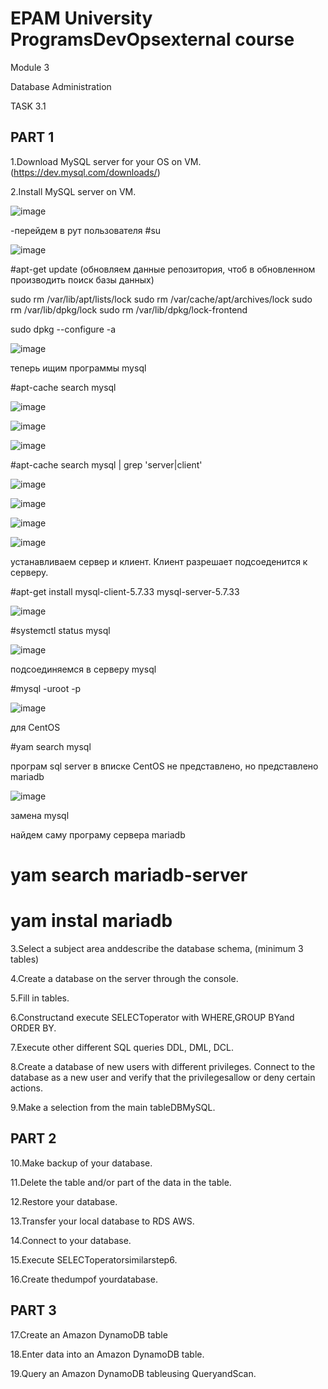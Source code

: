# EPAM University ProgramsDevOpsexternal course

Module 3

Database Administration

TASK 3.1

## PART 1

1.Download MySQL server for your OS on VM. (https://dev.mysql.com/downloads/)

2.Install MySQL server on VM.

![image](https://user-images.githubusercontent.com/58170246/126062118-48eabd2b-6b58-41fe-9ee7-16df793a0627.png)

-перейдем в рут пользователя
#su 

![image](https://user-images.githubusercontent.com/58170246/126062145-e552e46a-3688-403f-82ff-939180e175c4.png)

#apt-get update (обновляем данные репозитория, чтоб в  обновленном  производить поиск базы данных)



sudo rm /var/lib/apt/lists/lock
sudo rm /var/cache/apt/archives/lock
sudo rm /var/lib/dpkg/lock
sudo rm /var/lib/dpkg/lock-frontend

sudo dpkg --configure -a



![image](https://user-images.githubusercontent.com/58170246/126062194-32cde8bf-41ee-451c-8b08-4f8cd75061a5.png)

теперь ищим программы mysql

#apt-cache search mysql

![image](https://user-images.githubusercontent.com/58170246/126062425-780300e4-8a50-4657-a3cc-2fad7abd50b2.png)

![image](https://user-images.githubusercontent.com/58170246/126062463-369de0e0-abc5-40d7-bb01-438b4f5c63f3.png)

![image](https://user-images.githubusercontent.com/58170246/126062475-2df94095-ccd0-4114-bf05-a3766a031c90.png)

#apt-cache search mysql | grep 'server\|client'

![image](https://user-images.githubusercontent.com/58170246/126062706-60086ba9-bafb-4c7e-99be-92fcad1be61e.png)

![image](https://user-images.githubusercontent.com/58170246/126062749-935fe30a-f2d6-48bf-930a-91f720cb787d.png)

![image](https://user-images.githubusercontent.com/58170246/126062819-a5620001-683e-4e4c-bca5-c3de66ef4ef3.png)

![image](https://user-images.githubusercontent.com/58170246/126062831-93647c85-2940-41e6-b245-68852ec07cf1.png)

устанавливаем сервер и клиент. Клиент разрешает подсоеденится  к серверу.

#apt-get install mysql-client-5.7.33 mysql-server-5.7.33 

![image](https://user-images.githubusercontent.com/58170246/126063067-4737bd98-014b-4ec2-bbbd-3a14d46e11c6.png)

#systemctl status mysql

![image](https://user-images.githubusercontent.com/58170246/126063537-2c11234d-4169-40c5-8da4-500944afa701.png)

подсоединяемся в серверу mysql

#mysql -uroot -p

![image](https://user-images.githubusercontent.com/58170246/126063700-7138ef3b-caf6-4423-b8ec-44b1f87bfac2.png)



для CentOS

#yam search mysql

програм sql server в вписке CentOS не представлено, но представлено mariadb 

![image](https://user-images.githubusercontent.com/58170246/126061930-b5b05cfa-b7c7-45d1-8dfa-946d46813e41.png)

замена mysql

найдем саму програму сервера mariadb 

# yam search mariadb-server
# yam instal mariadb





3.Select a subject area anddescribe the database schema, (minimum 3 tables)

4.Create a database on the server through the console.

5.Fill in tables.

6.Constructand execute SELECToperator with WHERE,GROUP BYand ORDER BY.

7.Execute other different SQL queries DDL, DML, DCL.

8.Create a database of new users with different privileges. Connect to the database as a new user and verify that the privilegesallow or deny 
certain actions.

9.Make a selection from the main tableDBMySQL.

## PART 2

10.Make backup of your database.

11.Delete the table and/or part of the data in the table.

12.Restore your database.

13.Transfer your local database to RDS AWS.

14.Connect to your database.

15.Execute SELECToperatorsimilarstep6.

16.Create thedumpof yourdatabase.

## PART 3

17.Create an Amazon DynamoDB table

18.Enter data into an Amazon DynamoDB table.

19.Query an Amazon DynamoDB tableusing QueryandScan.


